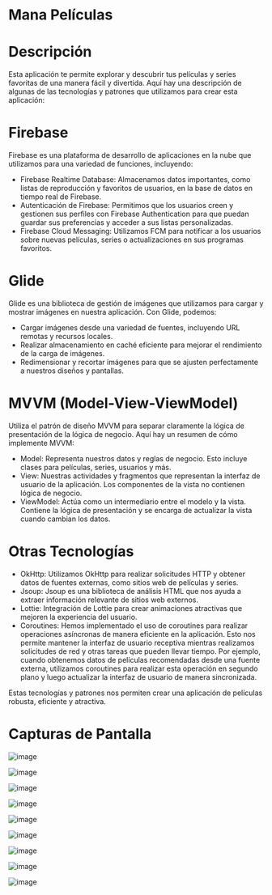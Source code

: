 # Mana Películas

# Descripción

Esta aplicación te permite explorar y descubrir tus películas y series favoritas de una manera fácil y divertida. Aquí hay una descripción de algunas de las tecnologías y patrones que utilizamos para crear esta aplicación:

# Firebase

Firebase es una plataforma de desarrollo de aplicaciones en la nube que utilizamos para una variedad de funciones, incluyendo:

- Firebase Realtime Database: Almacenamos datos importantes, como listas de reproducción y favoritos de usuarios, en la base de datos en tiempo real de Firebase.
- Autenticación de Firebase: Permitimos que los usuarios creen y gestionen sus perfiles con Firebase Authentication para que puedan guardar sus preferencias y acceder a sus listas personalizadas.
- Firebase Cloud Messaging: Utilizamos FCM para notificar a los usuarios sobre nuevas películas, series o actualizaciones en sus programas favoritos.

# Glide

Glide es una biblioteca de gestión de imágenes que utilizamos para cargar y mostrar imágenes en nuestra aplicación. Con Glide, podemos:

- Cargar imágenes desde una variedad de fuentes, incluyendo URL remotas y recursos locales.
- Realizar almacenamiento en caché eficiente para mejorar el rendimiento de la carga de imágenes.
- Redimensionar y recortar imágenes para que se ajusten perfectamente a nuestros diseños y pantallas.

# MVVM (Model-View-ViewModel)

Utiliza el patrón de diseño MVVM para separar claramente la lógica de presentación de la lógica de negocio. Aquí hay un resumen de cómo implemente MVVM:

- Model: Representa nuestros datos y reglas de negocio. Esto incluye clases para películas, series, usuarios y más.
- View: Nuestras actividades y fragmentos que representan la interfaz de usuario de la aplicación. Los componentes de la vista no contienen lógica de negocio.
- ViewModel: Actúa como un intermediario entre el modelo y la vista. Contiene la lógica de presentación y se encarga de actualizar la vista cuando cambian los datos.
  
# Otras Tecnologías

- OkHttp: Utilizamos OkHttp para realizar solicitudes HTTP y obtener datos de fuentes externas, como sitios web de películas y series.
- Jsoup: Jsoup es una biblioteca de análisis HTML que nos ayuda a extraer información relevante de sitios web externos.
- Lottie: Integración de Lottie para crear animaciones atractivas que mejoren la experiencia del usuario.
- Coroutines: Hemos implementado el uso de coroutines para realizar operaciones asíncronas de manera eficiente en la aplicación. Esto nos permite mantener la interfaz de usuario receptiva mientras realizamos solicitudes de red y otras tareas que pueden llevar tiempo. Por ejemplo, cuando obtenemos datos de películas recomendadas desde una fuente externa, utilizamos coroutines para realizar esta operación en segundo plano y luego actualizar la interfaz de usuario de manera sincronizada.

Estas tecnologías y patrones nos permiten crear una aplicación de películas robusta, eficiente y atractiva.

# Capturas de Pantalla

![image](https://github.com/Kraldr/Mana_peliculas/assets/44440933/c2fd1ad8-23af-43db-a186-6563d110403a)

![image](https://github.com/Kraldr/Mana_peliculas/assets/44440933/6f3018db-0e20-40d7-88a5-4d79ae9d96c6)

![image](https://github.com/Kraldr/Mana_peliculas/assets/44440933/c52be355-bafa-4634-a692-1700b98e3670)

![image](https://github.com/Kraldr/Mana_peliculas/assets/44440933/33db7b2c-0855-4a4d-a6df-f19268407ebe)

![image](https://github.com/Kraldr/Mana_peliculas/assets/44440933/f273f05e-7ad5-4047-86e9-ab087df10c53)

![image](https://github.com/Kraldr/Mana_peliculas/assets/44440933/569b5f01-0215-4087-9117-5436aea53489)

![image](https://github.com/Kraldr/Mana_peliculas/assets/44440933/0816d4e2-2773-449a-93ad-960bef475725)

![image](https://github.com/Kraldr/Mana_peliculas/assets/44440933/e4ce9c90-cd06-467c-9fd3-9d2d486c624d)

![image](https://github.com/Kraldr/Mana_peliculas/assets/44440933/e7687400-f0b2-4200-b9bd-3f80878f35c4)












